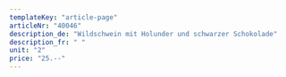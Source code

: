 ```yaml
---
templateKey: "article-page"
articleNr: "40046"
description_de: "Wildschwein mit Holunder und schwarzer Schokolade"
description_fr: " "
unit: "2"
price: "25.--"
---
```

